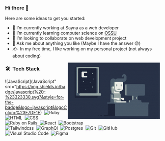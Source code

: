 ### Hi there 👋


Here are some ideas to get you started:

- 🔭 I’m currently working at Sayna as a web developer
- 🌱 I’m currently learning computer science on [OSSU](https://github.com/ossu/computer-science)
- 👯 I’m looking to collaborate on web development project
- 💬 Ask me about anything you like (Maybe I have the answer :stuck_out_tongue_winking_eye:)
- ✍️ &nbsp;In my free time, I like working on my personal project (not always about coding)

<img alt="Night Coding" src="https://raw.githubusercontent.com/AVS1508/AVS1508/master/assets/Night-Coding.gif" align="right"/>

### 🛠 &nbsp;Tech Stack

![JavaScript](JavaScript" src="https://img.shields.io/badge/javascript%20-%23323330.svg?&style=for-the-badge&logo=javascript&logoColor=%23F7DF1E)&nbsp;
![Ruby](https://img.shields.io/badge/ruby-%23CC342D.svg?&style=for-the-badge&logo=ruby&logoColor=white)&nbsp;
![HTML](https://img.shields.io/badge/-HTML-05122A?style=flat&logo=HTML5)&nbsp;
![CSS](https://img.shields.io/badge/-CSS-05122A?style=flat&logo=CSS3&logoColor=1572B6)&nbsp;
![Ruby on Rails](https://img.shields.io/badge/rails%20-%23CC0000.svg?&style=for-the-badge&logo=ruby-on-rails&logoColor=white)&nbsp;
![React](https://img.shields.io/badge/-React-05122A?style=flat&logo=react)&nbsp;
![Bootstrap](https://img.shields.io/badge/-Bootstrap-05122A?style=flat&logo=bootstrap&logoColor=563D7C)\
![Tailwindcss](https://img.shields.io/badge/tailwindcss%20-%2338B2AC.svg?&style=for-the-badge&logo=tailwind-css&logoColor=white)&nbsp;
![GraphQl](https://img.shields.io/badge/-GraphQL-E10098?style=for-the-badge&logo=graphql)&nbsp;
![Postgres](https://img.shields.io/badge/postgres-%23316192.svg?&style=for-the-badge&logo=postgresql&logoColor=white)&nbsp;
![Git](https://img.shields.io/badge/-Git-05122A?style=flat&logo=git)&nbsp;
![GitHub](https://img.shields.io/badge/-GitHub-05122A?style=flat&logo=github)&nbsp;
![Visual Studio Code](https://img.shields.io/badge/-Visual%20Studio%20Code-05122A?style=flat&logo=visual-studio-code&logoColor=007ACC)&nbsp;
![Figma](https://img.shields.io/badge/figma%20-%23F24E1E.svg?&style=for-the-badge&logo=figma&logoColor=white)&nbsp;


